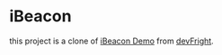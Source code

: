 iBeacon
=======

this project is a clone of [iBeacon Demo](http://cdn5.devfright.com/wp-content/uploads/2013/09/iBeacons-Demo.zip) from [devFright](http://www.devfright.com/ibeacons-tutorial-ios-7-clbeaconregion-clbeacon/).
